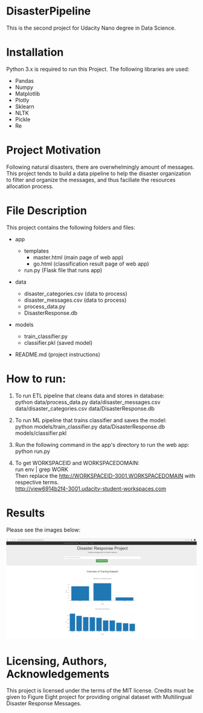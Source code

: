 # DisasterPipeline
This is the second project for Udacity Nano degree in Data Science.
# Installation
Python 3.x is required to run this Project. The following libraries are used:
* Pandas
* Numpy
* Matplotlib
* Plotly
* Sklearn
* NLTK
* Pickle
* Re

# Project Motivation
Following natural disasters, there are overwhelmingly amount of messages. This project tends to build a data pipeline to help the disaster organization to filter and organize the messages, and thus faciliate the resources allocation process. 

# File Description
This project contains the following folders and files:
* app
   * templates
      * master.html (main page of web app)
      * go.html (classification result page of web app)
   * run.py (Flask file that runs app)
* data
   * disaster_categories.csv (data to process)
   * disaster_messages.csv (data to process)
   * process_data.py
   * DisasterResponse.db

* models
   * train_classifier.py
   * classifier.pkl (saved model)

* README.md (project instructions)
# How to run:

1. To run ETL pipeline that cleans data and stores in database:<br />
python data/process_data.py data/disaster_messages.csv data/disaster_categories.csv data/DisasterResponse.db<br />

2. To run ML pipeline that trains classifier and saves the model:<br />
python models/train_classifier.py data/DisasterResponse.db models/classifier.pkl<br />

3. Run the following command in the app's directory to run the web app:<br />
python run.py<br />

4. To get WORKSPACEID and WORKSPACEDOMAIN:<br />
run env | grep WORK<br />
Then replace the http://WORKSPACEID-3001.WORKSPACEDOMAIN with respective terms.<br />
http://view6914b2f4-3001.udacity-student-workspaces.com<br />

# Results
Please see the images below:<br />

![overview](https://github.com/ronger4242/DisasterPipeline/blob/master/Images/overview.png)<br />



# Licensing, Authors, Acknowledgements
This project is licensed under the terms of the MIT license. Credits must be given to Figure Eight project for providing original dataset with Multilingual Disaster Response Messages.

